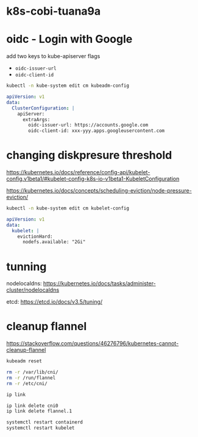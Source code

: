 # k8s-cobi-tuana9a

# oidc - Login with Google

add two keys to kube-apiserver flags

- `oidc-issuer-url`
- `oidc-client-id`

```bash
kubectl -n kube-system edit cm kubeadm-config
```

```yaml
apiVersion: v1
data:
  ClusterConfiguration: |
    apiServer:
      extraArgs:
        oidc-issuer-url: https://accounts.google.com
        oidc-client-id: xxx-yyy.apps.googleusercontent.com
```

# changing diskpresure threshold

https://kubernetes.io/docs/reference/config-api/kubelet-config.v1beta1/#kubelet-config-k8s-io-v1beta1-KubeletConfiguration

https://kubernetes.io/docs/concepts/scheduling-eviction/node-pressure-eviction/

```bash
kubectl -n kube-system edit cm kubelet-config
```

```yaml
apiVersion: v1
data:
  kubelet: |
    evictionHard:
      nodefs.available: "2Gi"
```

# tunning

nodelocaldns: https://kubernetes.io/docs/tasks/administer-cluster/nodelocaldns

etcd: https://etcd.io/docs/v3.5/tuning/

# cleanup flannel

https://stackoverflow.com/questions/46276796/kubernetes-cannot-cleanup-flannel

```bash
kubeadm reset
```

```bash
rm -r /var/lib/cni/
rm -r /run/flannel
rm -r /etc/cni/
```

```bash
ip link
```

```bash
ip link delete cni0
ip link delete flannel.1
```

```bash
systemctl restart containerd
systemctl restart kubelet
```